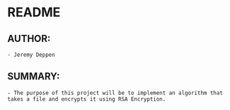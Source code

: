 # README #


AUTHOR:
--------
	- Jeremy Deppen


SUMMARY:
--------
	- The purpose of this project will be to implement an algorithm that takes a file and encrypts it using RSA Encryption.
